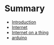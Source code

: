 # Summary

* [Introduction](README.md)
* [Internet](internet.md)
* [Internet on a thing](internet-on-a-thing.md)
* [arduino](arduino.md)

